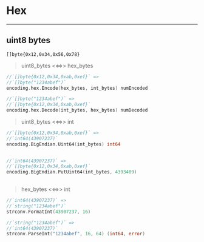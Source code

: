 # Hex
---

## uint8 bytes
`[]byte{0x12,0x34,0x56,0x78}`

> uint8_bytes <<=>> hex_bytes
 ```go
 //`[]byte{0x12,0x34,0xab,0xef}` =>
 //`[]byte("1234abef")`
 encoding.hex.Encode(hex_bytes, int_bytes) numEncoded 
 
 //`[]byte("1234abef")` =>
 //`[]byte{0x12,0x34,0xab,0xef}`
 encoding.hex.Decode(int_bytes, hex_bytes) numDecoded

 ```

> uint8_bytes <<=>> int
```go
//`[]byte{0x12,0x34,0xab,0xef}` =>
//`int64(43907237)`
encoding.BigEndian.Uint64(int_bytes) int64
 

//`int64(43907237)` =>
//`[]byte{0x12,0x34,0xab,0xef}`
encoding.BigEndian.PutUint64(int_bytes, 4393409)
 
```

> hex_bytes <<=>> int
```go
//`int64(43907237)` =>
//`string("1234abef")`
strconv.FormatInt(43907237, 16)

//`string("1234abef")` =>
//`int64(43907237)`
strconv.ParseInt("1234abef", 16, 64) (int64, error)

```
 